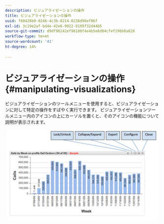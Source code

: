```yaml
---
description: ビジュアライゼーションの操作
title: ビジュアライゼーションの操作
uuid: f60428b0-8246-4c3b-8214-0236d98ef06f
exl-id: 3c19e2af-bd4e-42e6-9022-9109f32d44b5
source-git-commit: d9df90242ef96188f4e4b5e6d04cfef196b0a628
workflow-type: tm+mt
source-wordcount: '41'
ht-degree: 14%

---
```


# ビジュアライゼーションの操作{#manipulating-visualizations}

ビジュアライゼーションのツールメニューを使用すると、ビジュアライゼーションに対して特定の操作をすばやく実行できます。 ビジュアライゼーションツールメニュー内のアイコンの上にカーソルを置くと、そのアイコンの機能について説明が表示されます。

![](assets/manipulate_visual.png)
